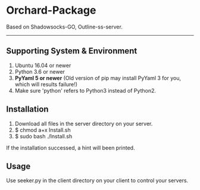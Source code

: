 # Orchard-Package

Based on Shadowsocks-GO, Outline-ss-server.

---

## Supporting System & Environment

1. Ubuntu 16.04 or newer
2. Python 3.6 or newer
3. **PyYaml 5 or newer** (Old version of pip may install PyYaml 3 for you, which will results failure!)
4. Make sure 'python' refers to Python3 instead of Python2.

## Installation

1. Download all files in the server directory on your server.
2. $ chmod a+x Install.sh
3. $ sudo bash ./Install.sh

If the installation successed, a hint will been printed.

## Usage

Use seeker.py in the client directory on your client to control your servers.
